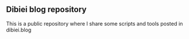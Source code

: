 ## Dibiei blog repository
This is a public repository where I share some scripts and tools posted in dibiei.blog

